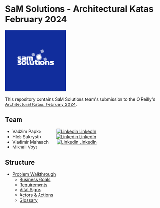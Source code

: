 # SaM Solutions - Architectural Katas February 2024

<img src="./images/sam-solutions.png" alt="drawing" width="200"/>

<br>

This repository contains SaM Solutions team's submission to the O'Reilly's [Architectural Katas: February 2024](https://www.oreilly.com/online-learning/architectural-katas-winter-2024.html).

## Team

- Vadzim Papko &emsp;&emsp;&emsp; [![Linkedin](https://i.stack.imgur.com/gVE0j.png) LinkedIn](https://www.linkedin.com/in/vadzim-papko/)
- Hleb Sukrystik &emsp;&emsp;&nbsp;&nbsp;&nbsp; [![Linkedin](https://i.stack.imgur.com/gVE0j.png) LinkedIn](https://www.linkedin.com/in/glebyshka/)
- Vladimir Mahnach &emsp;&nbsp; [![Linkedin](https://i.stack.imgur.com/gVE0j.png) LinkedIn](https://www.linkedin.com/in/vladimir-mahnach-9b68051a4/)
- Mikhail Voyt

## Structure

- [Problem Walkthrough](./1.ProblemWalkthrough/README.md)
    - [Business Goals](./1.ProblemWalkthrough/1.BusinessGoals.md)
    - [Requirements](./1.ProblemWalkthrough/2.Requirements.md)
    - [Vital Signs](1.ProblemWalkthrough/3.VitalSigns.md)
    - [Actors & Actions](1.ProblemWalkthrough/4.ActorsAndActions.md)
    - [Glossary](1.ProblemWalkthrough/5.Glossary.md)